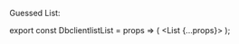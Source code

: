 Guessed List:

export const DbclientlistList = props => (
    <List {...props}>
        <Datagrid rowClick="edit">
            <TextField source="id" />
            <TextField source="company" />
            <TextField source="fullname" />
            <EmailField source="email" />
            <TextField source="address" />
            <TextField source="MVA" />
            <TextField source="telephoneNumber" />
        </Datagrid>
    </List>
);

<!-- +++++++++++++++++++++++++++++++++++++++++++++ -->